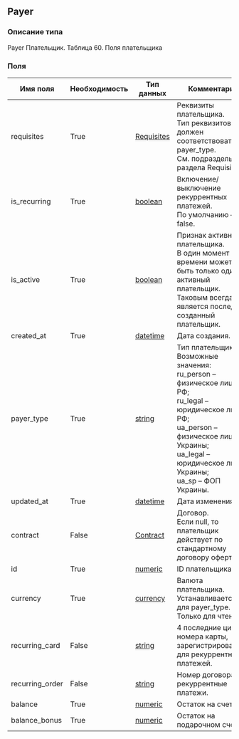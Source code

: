 
## Payer

### Описание типа
Payer
Плательщик.
Таблица 60. Поля плательщика


### Поля

| Имя поля | Необходимость | Тип данных | Комментарий |
|---|---|---|---|
|requisites|True|[Requisites](/docs/types/Requisites.md)|Реквизиты плательщика.<br/>Тип реквизитов должен соответствовать payer_type.<br/>См. подразделы раздела Requisites.<br/>|
|is_recurring|True|[boolean](/docs/types/boolean.md)|Включение/выключение рекуррентных платежей.<br/>По умолчанию – false.<br/>|
|is_active|True|[boolean](/docs/types/boolean.md)|Признак активного плательщика.<br/>В один момент времени может быть только один активный плательщик. Таковым всегда является последний созданный плательщик.<br/>|
|created_at|True|[datetime](/docs/types/datetime.md)|Дата создания.<br/>|
|payer_type|True|[string](/docs/types/string.md)|Тип плательщика.<br/>Возможные значения:<br/>ru_person – физическое лицо РФ;<br/>ru_legal – юридическое лицо РФ;<br/>ua_person – физическое лицо Украины;<br/>ua_legal – юридическое лицо Украины;<br/>ua_sp – ФОП Украины.<br/>|
|updated_at|True|[datetime](/docs/types/datetime.md)|Дата изменения.<br/>|
|contract|False|[Contract](/docs/types/Contract.md)|Договор.<br/>Если null, то плательщик действует по стандартному договору оферты.<br/>|
|id|True|[numeric](/docs/types/numeric.md)|ID плательщика.<br/>|
|currency|True|[currency](/docs/types/currency.md)|Валюта плательщика.<br/>Устанавливается для payer_type. Только для чтения.<br/>|
|recurring_card|False|[string](/docs/types/string.md)|4 последние цифры номера карты, зарегистрированной для рекуррентных платежей.<br/>|
|recurring_order|False|[string](/docs/types/string.md)|Номер договора на рекуррентные платежи.<br/>|
|balance|True|[numeric](/docs/types/numeric.md)|Остаток на cчете.<br/>|
|balance_bonus|True|[numeric](/docs/types/numeric.md)|Остаток на подарочном счете.<br/>|
